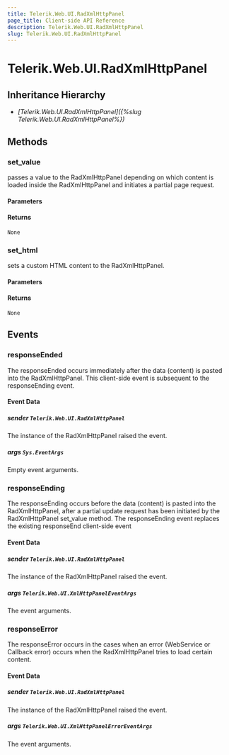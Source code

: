 ```yaml
---
title: Telerik.Web.UI.RadXmlHttpPanel
page_title: Client-side API Reference
description: Telerik.Web.UI.RadXmlHttpPanel
slug: Telerik.Web.UI.RadXmlHttpPanel
---
```


# Telerik.Web.UI.RadXmlHttpPanel  

## Inheritance Hierarchy

* *[Telerik.Web.UI.RadXmlHttpPanel]({%slug Telerik.Web.UI.RadXmlHttpPanel%})*


## Methods

###  set_value

passes a value to the RadXmlHttpPanel depending on which content is loaded inside the RadXmlHttpPanel and initiates a partial page request.

#### Parameters

#### Returns

`None` 

### set_html

sets a custom HTML content to the RadXmlHttpPanel.

#### Parameters

#### Returns

`None` 


## Events

### responseEnded

The responseEnded occurs immediately after the data (content) is pasted into the RadXmlHttpPanel. 
This client-side event is subsequent to the responseEnding event.

#### Event Data

##### sender `Telerik.Web.UI.RadXmlHttpPanel`

The instance of the RadXmlHttpPanel raised the event.

##### args `Sys.EventArgs`

Empty event arguments. 

### responseEnding

The responseEnding occurs before the data (content) is pasted into the RadXmlHttpPanel, 
after a partial update request has been initiated by the RadXmlHttpPanel set_value method. 
The responseEnding event replaces the existing responseEnd client-side event 

#### Event Data

##### sender `Telerik.Web.UI.RadXmlHttpPanel`

The instance of the RadXmlHttpPanel raised the event.

##### args `Telerik.Web.UI.XmlHttpPanelEventArgs`

The event arguments. 

### responseError

The responseError occurs in the cases when an error (WebService or Callback error) occurs when the RadXmlHttpPanel tries to load certain content.

#### Event Data

##### sender `Telerik.Web.UI.RadXmlHttpPanel`

The instance of the RadXmlHttpPanel raised the event.

##### args `Telerik.Web.UI.XmlHttpPanelErrorEventArgs`

The event arguments. 


